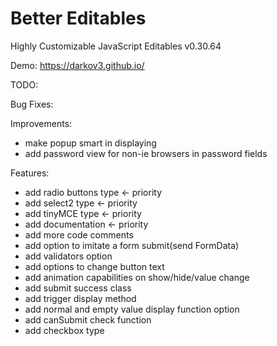 # Better Editables
Highly Customizable JavaScript Editables v0.30.64

Demo:
https://darkov3.github.io/


TODO:

Bug Fixes:

Improvements:
- make popup smart in displaying
- add password view for non-ie browsers in password fields

Features:
- add radio buttons type <- priority
- add select2 type <- priority
- add tinyMCE type <- priority
- add documentation <- priority
- add more code comments
- add option to imitate a form submit(send FormData)
- add validators option
- add options to change button text
- add animation capabilities on show/hide/value change
- add submit success class
- add trigger display method
- add normal and empty value display function option
- add canSubmit check function
- add checkbox type
